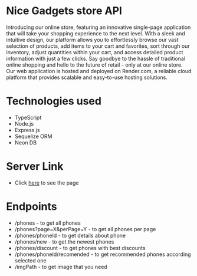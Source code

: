 # Nice Gadgets store API

Introducing our online store, featuring an innovative single-page application that will take your shopping experience to the next level. With a sleek and intuitive design, our platform allows you to effortlessly browse our vast selection of products, add items to your cart and favorites, sort through our inventory, adjust quantities within your cart, and access detailed product information with just a few clicks.
Say goodbye to the hassle of traditional online shopping and hello to the future of retail - only at our online store.
Our web application is hosted and deployed on Render.com, a reliable cloud platform that provides scalable and easy-to-use hosting solutions.

# Technologies used

- TypeScript
- Node.js
- Express.js
- Sequelize ORM
- Neon DB

# Server Link

- Click [here](https://api-gwis.onrender.com) to see the page

# Endpoints

- /phones - to get all phones
- /phones?page=X&perPage=Y - to get all phones per page
- /phones/phoneId - to get details about phone
- /phones/new - to get the newest phones
- /phones/discount - to get phones with best discounts
- /phones/phoneId/recomended - to get recommended phones according selected one
- /imgPath - to get image that you need
